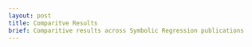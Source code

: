 ```yaml
---
layout: post
title: Comparitve Results
brief: Comparitive results across Symbolic Regression publications
---
```


